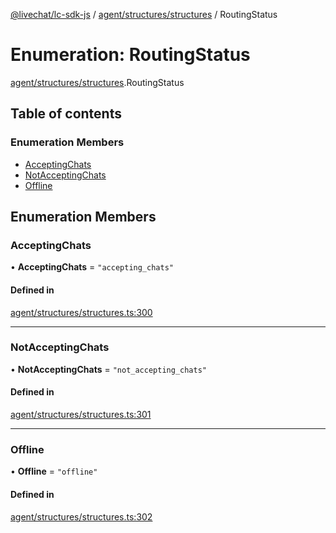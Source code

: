 [@livechat/lc-sdk-js](../README.md) / [agent/structures/structures](../modules/agent_structures_structures.md) / RoutingStatus

# Enumeration: RoutingStatus

[agent/structures/structures](../modules/agent_structures_structures.md).RoutingStatus

## Table of contents

### Enumeration Members

- [AcceptingChats](agent_structures_structures.RoutingStatus.md#acceptingchats)
- [NotAcceptingChats](agent_structures_structures.RoutingStatus.md#notacceptingchats)
- [Offline](agent_structures_structures.RoutingStatus.md#offline)

## Enumeration Members

### AcceptingChats

• **AcceptingChats** = ``"accepting_chats"``

#### Defined in

[agent/structures/structures.ts:300](https://github.com/livechat/lc-sdk-js/blob/8462be9/src/agent/structures/structures.ts#L300)

___

### NotAcceptingChats

• **NotAcceptingChats** = ``"not_accepting_chats"``

#### Defined in

[agent/structures/structures.ts:301](https://github.com/livechat/lc-sdk-js/blob/8462be9/src/agent/structures/structures.ts#L301)

___

### Offline

• **Offline** = ``"offline"``

#### Defined in

[agent/structures/structures.ts:302](https://github.com/livechat/lc-sdk-js/blob/8462be9/src/agent/structures/structures.ts#L302)
